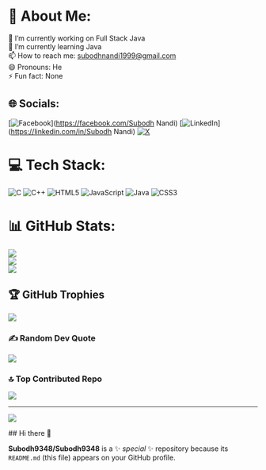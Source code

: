 # 💫 About Me:
 🔭 I’m currently working on Full Stack Java<br>🌱 I’m currently learning Java<br>📫 How to reach me: subodhnandi1999@gmail.com<br>😄 Pronouns: He<br>⚡ Fun fact: None


## 🌐 Socials:
[![Facebook](https://img.shields.io/badge/Facebook-%231877F2.svg?logo=Facebook&logoColor=white)](https://facebook.com/Subodh Nandi) [![LinkedIn](https://www.linkedin.com/in/subodh-nandi-92a8692a6/)](https://linkedin.com/in/Subodh Nandi) [![X](https://img.shields.io/badge/X-black.svg?logo=X&logoColor=white)](https://x.com/@SubodhNandi2) 

# 💻 Tech Stack:
![C](https://img.shields.io/badge/c-%2300599C.svg?style=for-the-badge&logo=c&logoColor=white) ![C++](https://img.shields.io/badge/c++-%2300599C.svg?style=for-the-badge&logo=c%2B%2B&logoColor=white) ![HTML5](https://img.shields.io/badge/html5-%23E34F26.svg?style=for-the-badge&logo=html5&logoColor=white) ![JavaScript](https://img.shields.io/badge/javascript-%23323330.svg?style=for-the-badge&logo=javascript&logoColor=%23F7DF1E) ![Java](https://img.shields.io/badge/java-%23ED8B00.svg?style=for-the-badge&logo=openjdk&logoColor=white) ![CSS3](https://img.shields.io/badge/css3-%231572B6.svg?style=for-the-badge&logo=css3&logoColor=white)
# 📊 GitHub Stats:
![](https://github-readme-stats.vercel.app/api?username=Subodh9348&theme=dark&hide_border=false&include_all_commits=false&count_private=false)<br/>
![](https://github-readme-streak-stats.herokuapp.com/?user=Subodh9348&theme=dark&hide_border=false)<br/>
![](https://github-readme-stats.vercel.app/api/top-langs/?username=Subodh9348&theme=dark&hide_border=false&include_all_commits=false&count_private=false&layout=compact)

## 🏆 GitHub Trophies
![](https://github-profile-trophy.vercel.app/?username=Subodh9348&theme=radical&no-frame=false&no-bg=true&margin-w=4)

### ✍️ Random Dev Quote
![](https://quotes-github-readme.vercel.app/api?type=horizontal&theme=radical)

### 🔝 Top Contributed Repo
![](https://github-contributor-stats.vercel.app/api?username=Subodh9348&limit=5&theme=dark&combine_all_yearly_contributions=true)

---
[![](https://visitcount.itsvg.in/api?id=Subodh9348&icon=0&color=0)](https://visitcount.itsvg.in)

<!-- Proudly created with GPRM ( https://gprm.itsvg.in ) -->## Hi there 👋


**Subodh9348/Subodh9348** is a ✨ _special_ ✨ repository because its `README.md` (this file) appears on your GitHub profile.


